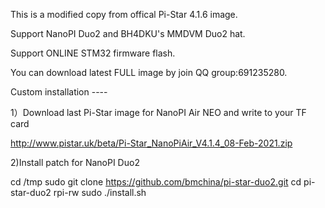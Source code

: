 This is a modified copy from offical Pi-Star 4.1.6 image.

Support NanoPI Duo2 and BH4DKU's MMDVM Duo2 hat.

Support ONLINE STM32 firmware flash.

You can download latest FULL image by join QQ group:691235280.


Custom installation ----

1）Download last Pi-Star image for NanoPI Air NEO and write to your TF card

http://www.pistar.uk/beta/Pi-Star_NanoPiAir_V4.1.4_08-Feb-2021.zip

2)Install patch for NanoPI Duo2

cd /tmp
sudo git clone https://github.com/bmchina/pi-star-duo2.git
cd pi-star-duo2
rpi-rw
sudo ./install.sh

